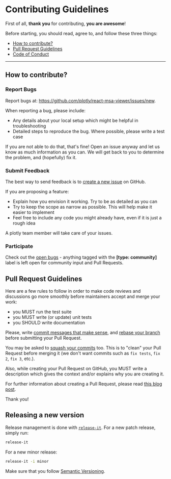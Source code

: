 # Contributing Guidelines

First of all, **thank you** for contributing, **you are awesome**!

Before starting, you should read, agree to, and follow these three things:

- [How to contribute?](#how-to-contribute)
- [Pull Request Guidelines](#pull-request-guidelines)
- [Code of Conduct](CODE_OF_CONDUCT.md)

---

## How to contribute?

### Report Bugs

Report bugs at: https://github.com/plotly/react-msa-viewer/issues/new.

When reporting a bug, please include:

- Any details about your local setup which might be helpful in troubleshooting
- Detailed steps to reproduce the bug. Where possible, please write a test case

If you are not able to do that, that's fine! Open an issue anyway and let us
know as much information as you can. We will get back to you to determine the
problem, and (hopefully) fix it.

### Submit Feedback

The best way to send feedback is to [create a new
issue](https://github.com/plotly/react-msa-viewer/issues/new) on GitHub.

If you are proposing a feature:

- Explain how you envision it working. Try to be as detailed as you can
- Try to keep the scope as narrow as possible. This will help make it easier to
  implement
- Feel free to include any code you might already have, even if it is
  just a rough idea

A plotly team member will take care of your issues.

### Participate

Check out the [open bugs](https://github.com/plotly/react-msa-viewer/issues) -
anything tagged with the **[type: community]** label is left open for community
input and Pull Requests.

## Pull Request Guidelines

Here are a few rules to follow in order to make code reviews and discussions go
more smoothly before maintainers accept and merge your work:

- you MUST run the test suite
- you MUST write (or update) unit tests
- you SHOULD write documentation

Please, write [commit messages that make
sense](http://tbaggery.com/2008/04/19/a-note-about-git-commit-messages.html),
and [rebase your branch](http://git-scm.com/book/en/Git-Branching-Rebasing)
before submitting your Pull Request.

You may be asked to [squash your
commits](http://gitready.com/advanced/2009/02/10/squashing-commits-with-rebase.html)
too. This is to "clean" your Pull Request before merging it (we don't want
commits such as `fix tests`, `fix 2`, `fix 3`, etc.).

Also, while creating your Pull Request on GitHub, you MUST write a description
which gives the context and/or explains why you are creating it.

For further information about creating a Pull Request, please read [this blog
post](http://williamdurand.fr/2013/11/20/on-creating-pull-requests/).

Thank you!

## Releasing a new version

Release management is done with [`release-it`](https://github.com/webpro/release-it).
For a new patch release, simply run:

```sh
release-it
```

For a new minor release:

```sh
release-it -i minor
```

Make sure that you follow [Semantic Versioning](https://semver.org).
